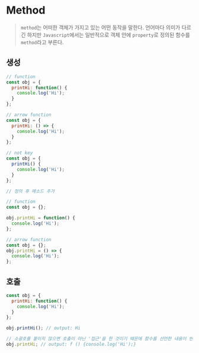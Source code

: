 # Method
> `method`는 어떠한 객체가 가지고 있는 어떤 동작을 말한다. 언어마다 의미가 다르긴 하지만 `Javascript`에서는
> 일반적으로 객체 안에 `property`로 정의된 함수를 `method`라고 부른다.

## 생성
```js
// function
const obj = {
  printHi: function() {
    console.log('Hi');
  }
};

// arrow function
const obj = {
  printHi: () => {
    console.log('Hi');
  }
};

// not key
const obj = {
  printHi() {
    console.log('Hi');
  }
};

// 정의 후 메소드 추가

// function
const obj = {};

obj.printHi = function() {
  console.log('Hi');
};

// arrow function
const obj = {};
obj.printHi = () => {
  console.log('Hi');
};
```

## 호출
```js
const obj = {
  printHi: function() {
    console.log('Hi');
  }
};

obj.printHi(); // output: Hi

// 소괄호를 붙이지 않으면 호출이 아닌 '접근'을 한 것이기 때문에 함수를 선언한 내용이 반환된다.
obj.printHi; // output: f () {console.log('Hi');}
```
